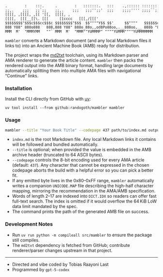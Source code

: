 ```
.        :    :::.     .        :   :::::::.   :::    .,:::::: :::::::..   
;;,.    ;;;   ;;`;;    ;;,.    ;;;   ;;;'';;'  ;;;    ;;;;'''' ;;;;``;;;;  
[[[[, ,[[[[, ,[[ '[[,  [[[[, ,[[[[,  [[[__[[\. [[[     [[cccc   [[[,/[[['  
$$$$$$$$"$$$c$$$cc$$$c $$$$$$$$"$$$  $$""""Y$$ $$'     $$""""   $$$$$$c    
888 Y88" 888o888   888,888 Y88" 888o_88o,,od8Po88oo,.__888oo,__ 888b "88bo,
MMM  M'  "MMMYMM   ""` MMM  M'  "MMM""YUMMMP" """"YUMMM""""YUMMMMMMM   "W" 
```

`mambler` converts a Markdown document (and any local Markdown files it links to) into an Ancient Machine Book (AMB) ready for distribution.

The project wraps the [md2txt](https://github.com/randogoth/md2txt/) toolchain, using its Markdown parser and AMA renderer to generate the article content.
`mambler` then packs the rendered output into the AMB binary format, handling large documents by automatically splitting them into multiple AMA files with navigational “Continue” links.

### Installation

Install the CLI directly from GitHub with [uv](https://github.com/astral-sh/uv):

```
uv tool install --from github:randogoth/mambler mambler
```

### Usage

```bash
mambler --title "Your Book Title" --codepage 437 path/to/index.md output.amb
```

- `index.md` is the root Markdown file. Any local Markdown links it contains will be followed and bundled automatically.
- `--title` is optional; when provided the value is embedded in the AMB archive header (truncated to 64 ASCII bytes).
- `--codepage` controls the 8-bit encoding used for every AMA article (default: `437`). Any character that cannot be expressed in the chosen codepage aborts the build with a helpful error so you can pick a better fit.
- If any emitted byte lives in the 0x80–0xFF range, `mambler` automatically writes a companion `UNICODE.MAP` file describing the high-half character mapping, mirroring the recommendation in the AMA/AMB specification.
- Words of length 2–17 are indexed into `DICT.IDX` so readers can offer fast full-text search. The index is omitted if it would overflow the 64 KiB LoW data limit mandated by the spec.
- The command prints the path of the generated AMB file on success.

### Development Notes

- Run `uv run python -m compileall src/mambler` to ensure the package still compiles.
- The `md2txt` dependency is fetched from GitHub; contribute renderer/parser changes upstream in that project.

---

* Directed and vibe coded by Tobias Raayoni Last
* Programmed by `gpt-5-codex`
